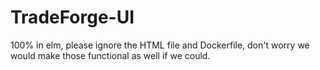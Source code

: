 # TradeForge-UI


100% in elm, please ignore the HTML file and Dockerfile, don't worry we would make those functional as well if we could.

